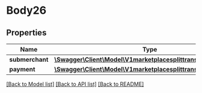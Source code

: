 # Body26

## Properties
Name | Type | Description | Notes
------------ | ------------- | ------------- | -------------
**submerchant** | [**\Swagger\Client\Model\V1marketplacesplittransferSubmerchant**](V1marketplacesplittransferSubmerchant.md) |  | 
**payment** | [**\Swagger\Client\Model\V1marketplacesplittransferPayment**](V1marketplacesplittransferPayment.md) |  | 

[[Back to Model list]](../../README.md#documentation-for-models) [[Back to API list]](../../README.md#documentation-for-api-endpoints) [[Back to README]](../../README.md)

